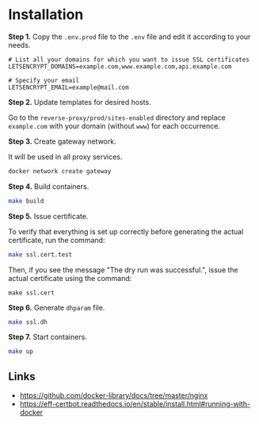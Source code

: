 # Installation

**Step 1.** Copy the `.env.prod` file to the `.env` file and edit it according to your needs.

```
# List all your domains for which you want to issue SSL certificates
LETSENCRYPT_DOMAINS=example.com,www.example.com,api.example.com

# Specify your email
LETSENCRYPT_EMAIL=example@mail.com
```

**Step 2.** Update templates for desired hosts.

Go to the `reverse-proxy/prod/sites-enabled` directory and replace `example.com` with your domain (without `www`) for each occurrence.

**Step 3.** Create gateway network.

It will be used in all proxy services.

```bash
docker network create gateway
```

**Step 4.** Build containers.

```bash
make build
```

**Step 5.** Issue certificate.

To verify that everything is set up correctly before generating the actual certificate, run the command:

```bash
make ssl.cert.test
```

Then, if you see the message "The dry run was successful.", issue the actual certificate using the command:

```
make ssl.cert
```

**Step 6.** Generate `dhparam` file.

```bash
make ssl.dh
```

**Step 7.** Start containers.

```bash
make up
```

## Links

- https://github.com/docker-library/docs/tree/master/nginx
- https://eff-certbot.readthedocs.io/en/stable/install.html#running-with-docker
